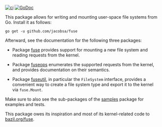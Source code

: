 [![ci](https://github.com/jacobsa/fuse/actions/workflows/ci.yml/badge.svg?branch=master)](https://github.com/jacobsa/fuse/actions/workflows/ci.yml)
[![GoDoc](https://godoc.org/github.com/jacobsa/fuse?status.svg)](https://godoc.org/github.com/jacobsa/fuse)

This package allows for writing and mounting user-space file systems from Go.
Install it as follows:

    go get -u github.com/jacobsa/fuse

Afterward, see the documentation for the following three packages:

 *  Package [fuse][] provides support for mounting a new file system and
    reading requests from the kernel.

 *  Package [fuseops][] enumerates the supported requests from the kernel, and
    provides documentation on their semantics.

 *  Package [fuseutil][], in particular the `FileSystem` interface, provides a
    convenient way to create a file system type and export it to the kernel via
    `fuse.Mount`.

Make sure to also see the sub-packages of the [samples][] package for examples
and tests.

This package owes its inspiration and most of its kernel-related code to
[bazil.org/fuse][bazil].

[fuse]: http://godoc.org/github.com/jacobsa/fuse
[fuseops]: http://godoc.org/github.com/jacobsa/fuse/fuseops
[fuseutil]: http://godoc.org/github.com/jacobsa/fuse/fuseutil
[samples]: http://godoc.org/github.com/jacobsa/fuse/samples
[bazil]: http://godoc.org/bazil.org/fuse
